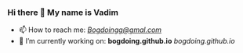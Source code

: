 ### Hi there 👋 My name is Vadim

- 📫 How to reach me: <i>Bogdoingg@gmal.com</i>
- 🔭 I’m currently working on: <b>bogdoing.github.io</b>  <i>bogdoing.github.io</i>

<!--
- 🔭 I’m currently working on ...
- 🌱 I’m currently learning ...
- 👯 I’m looking to collaborate on ...
- 🤔 I’m looking for help with ...
- 💬 Ask me about ...
- 📫 How to reach me: ...
- 😄 Pronouns: ...
- ⚡ Fun fact: ...
<b>https://bogdoing.github.io</b>

-->

